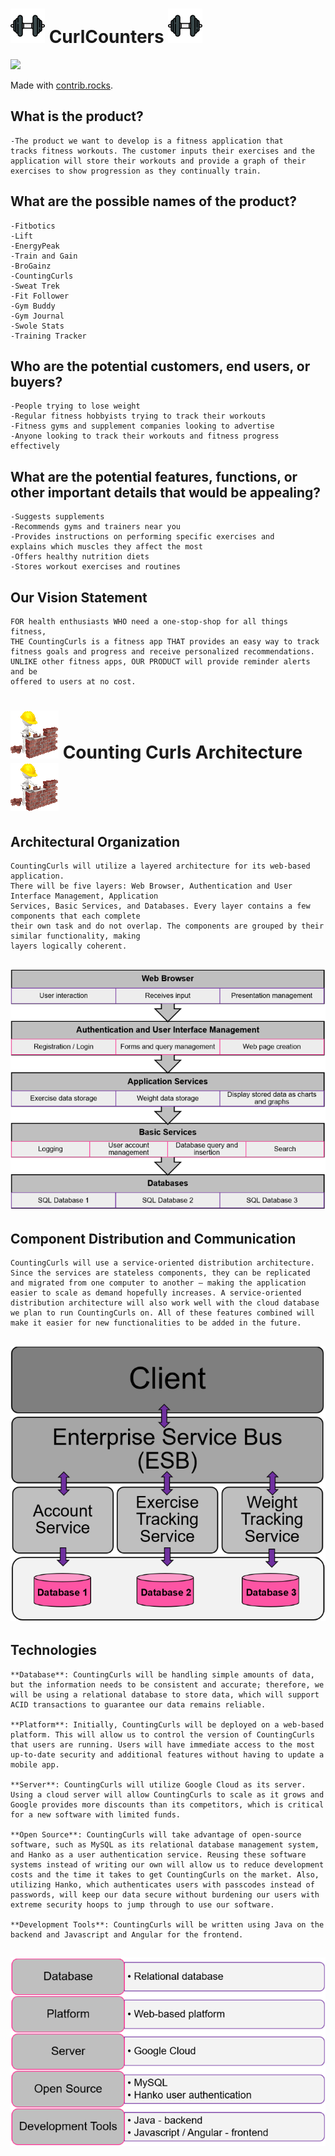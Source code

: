# ![smalldumbbell](img/smalldumbbell.png) **CurlCounters** ![smalldumbbell](img/smalldumbbell.png)

<a href="https://github.com/Zac-Sells/-Curl-Counters/graphs/contributors">
  <img src="https://contrib.rocks/image?repo=Zac-Sells/-Curl-Counters" />
</a>

Made with [contrib.rocks](https://contrib.rocks).

## What is the product?
	-The product we want to develop is a fitness application that 
	tracks fitness workouts. The customer inputs their exercises and the 
	application will store their workouts and provide a graph of their 
	exercises to show progression as they continually train.

## What are the possible names of the product?
	-Fitbotics
	-Lift
	-EnergyPeak
	-Train and Gain
	-BroGainz
	-CountingCurls
	-Sweat Trek
	-Fit Follower
	-Gym Buddy
	-Gym Journal
	-Swole Stats
	-Training Tracker

## Who are the potential customers, end users, or buyers?
	-People trying to lose weight
	-Regular fitness hobbyists trying to track their workouts
	-Fitness gyms and supplement companies looking to advertise
	-Anyone looking to track their workouts and fitness progress 
	effectively

## What are the potential features, functions, or other important details that would be appealing? 
	-Suggests supplements
	-Recommends gyms and trainers near you
	-Provides instructions on performing specific exercises and 
	explains which muscles they affect the most
	-Offers healthy nutrition diets
	-Stores workout exercises and routines

## Our Vision Statement
	FOR health enthusiasts WHO need a one-stop-shop for all things fitness, 
	THE CountingCurls is a fitness app THAT provides an easy way to track 
	fitness goals and progress and receive personalized recommendations. 
	UNLIKE other fitness apps, OUR PRODUCT will provide reminder alerts and be 
	offered to users at no cost.

# ![archgif](img/archgif.gif) Counting Curls Architecture ![archgif](img/archgif.gif)
	
## Architectural Organization
	CountingCurls will utilize a layered architecture for its web-based application. 
	There will be five layers: Web Browser, Authentication and User Interface Management, Application 
	Services, Basic Services, and Databases. Every layer contains a few components that each complete 
	their own task and do not overlap. The components are grouped by their similar functionality, making
	layers logically coherent. 

## ![arch1img](img/arch1img.png)

## Component Distribution and Communication
	CountingCurls will use a service-oriented distribution architecture. Since the services are stateless components, they can be replicated and migrated from one computer to another – making the application easier to scale as demand hopefully increases. A service-oriented distribution architecture will also work well with the cloud database we plan to run CountingCurls on. All of these features combined will make it easier for new functionalities to be added in the future. 

## ![arch2img](img/arch2img.png)

## Technologies
	**Database**: CountingCurls will be handling simple amounts of data, but the information needs to be consistent and accurate; therefore, we will be using a relational database to store data, which will support ACID transactions to guarantee our data remains reliable.  

	**Platform**: Initially, CountingCurls will be deployed on a web-based platform. This will allow us to control the version of CountingCurls that users are running. Users will have immediate access to the most up-to-date security and additional features without having to update a mobile app.  

	**Server**: CountingCurls will utilize Google Cloud as its server. Using a cloud server will allow CountingCurls to scale as it grows and Google provides more discounts than its competitors, which is critical for a new software with limited funds.  

	**Open Source**: CountingCurls will take advantage of open-source software, such as MySQL as its relational database management system, and Hanko as a user authentication service. Reusing these software systems instead of writing our own will allow us to reduce development costs and the time it takes to get CountingCurls on the market. Also, utilizing Hanko, which authenticates users with passcodes instead of passwords, will keep our data secure without burdening our users with extreme security hoops to jump through to use our software. 

	**Development Tools**: CountingCurls will be written using Java on the backend and Javascript and Angular for the frontend. 

## ![arch3img](img/arch3img.png)